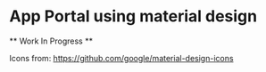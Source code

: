App Portal using material design
=============
** Work In Progress **

Icons from:
https://github.com/google/material-design-icons
